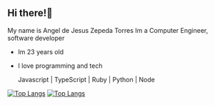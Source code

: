 ## Hi there!🚀
My name is Angel de Jesus Zepeda Torres
Im a Computer Engineer, software developer

- Im 23 years old
- I love programming and tech

  Javascript | TypeScript | Ruby | Python | Node

[![Top Langs](https://github-readme-stats.vercel.app/api/top-langs/?username=angel-zepeda&langs_count=8)](https://github.com/anuraghazra/github-readme-stats)
[![Top Langs](https://github-readme-stats.vercel.app/api/top-langs/?username=angel-zepeda)](https://github.com/anuraghazra/github-readme-stats)

